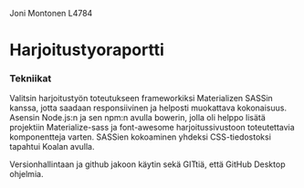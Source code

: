 Joni Montonen L4784

# Harjoitustyoraportti

### Tekniikat
Valitsin harjoitustyön toteutukseen frameworkiksi Materializen SASSin kanssa, jotta saadaan responsiivinen ja helposti muokattava kokonaisuus. Asensin Node.js:n ja sen npm:n avulla bowerin, jolla oli helppo lisätä projektiin Materialize-sass ja font-awesome harjoitussivustoon toteutettavia komponentteja varten. SASSien kokoaminen yhdeksi CSS-tiedostoksi tapahtui Koalan avulla.

Versionhallintaan ja github jakoon käytin sekä GITtiä, että GitHub Desktop ohjelmia.

